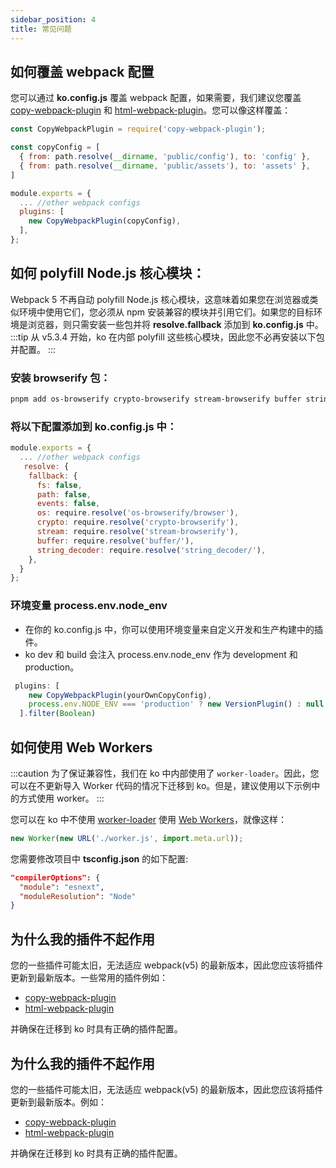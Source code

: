 ```yaml
---
sidebar_position: 4
title: 常见问题
---
```


## 如何覆盖 webpack 配置
您可以通过 **ko.config.js** 覆盖 webpack 配置，如果需要，我们建议您覆盖 [copy-webpack-plugin](https://github.com/webpack-contrib/copy-webpack-plugin) 和 [html-webpack-plugin](https://github.com/jantimon/html-webpack-plugin)。您可以像这样覆盖：



``` js
const CopyWebpackPlugin = require('copy-webpack-plugin');

const copyConfig = [
  { from: path.resolve(__dirname, 'public/config'), to: 'config' },
  { from: path.resolve(__dirname, 'public/assets'), to: 'assets' },
]

module.exports = {
  ... //other webpack configs
  plugins: [
    new CopyWebpackPlugin(copyConfig),
  ],
};

```

## 如何 polyfill Node.js 核心模块：

Webpack 5 不再自动 polyfill Node.js 核心模块，这意味着如果您在浏览器或类似环境中使用它们，您必须从 npm 安装兼容的模块并引用它们。如果您的目标环境是浏览器，则只需安装一些包并将 **resolve.fallback** 添加到 **ko.config.js** 中。
:::tip
从 v5.3.4 开始，ko 在内部 polyfill 这些核心模块，因此您不必再安装以下包并配置。
:::

### 安装 browserify 包：
```bash
pnpm add os-browserify crypto-browserify stream-browserify buffer string_decoder -D
```

### 将以下配置添加到 **ko.config.js** 中：


```js
module.exports = {
  ... //other webpack configs
   resolve: {
    fallback: {
      fs: false,
      path: false,
      events: false,
      os: require.resolve('os-browserify/browser'),
      crypto: require.resolve('crypto-browserify'),
      stream: require.resolve('stream-browserify'),
      buffer: require.resolve('buffer/'),
      string_decoder: require.resolve('string_decoder/'),
    },
  }
};
```
### 环境变量 process.env.node_env 

* 在你的 ko.config.js 中，你可以使用环境变量来自定义开发和生产构建中的插件。
* ko dev 和 build 会注入 process.env.node_env 作为 development 和 production。


```js
 plugins: [
    new CopyWebpackPlugin(yourOwnCopyConfig),
    process.env.NODE_ENV === 'production' ? new VersionPlugin() : null
  ].filter(Boolean)

```
## 如何使用 Web Workers

:::caution
为了保证兼容性，我们在 ko 中内部使用了 `worker-loader`。因此，您可以在不更新导入 Worker 代码的情况下迁移到 ko。但是，建议使用以下示例中的方式使用 worker。
:::

您可以在 ko 中不使用 [worker-loader](https://github.com/webpack-contrib/worker-loader) 使用 [Web Workers](https://developer.mozilla.org/en-US/docs/Web/API/Web_Workers_API/Using_web_workers)，就像这样：


```js
new Worker(new URL('./worker.js', import.meta.url));
```
您需要修改项目中 **tsconfig.json** 的如下配置:
```json
"compilerOptions": {         
  "module": "esnext",         
  "moduleResolution": "Node"   
} 
```

## 为什么我的插件不起作用
您的一些插件可能太旧，无法适应 webpack(v5) 的最新版本，因此您应该将插件更新到最新版本。一些常用的插件例如：
* [copy-webpack-plugin](https://github.com/webpack-contrib/copy-webpack-plugin#patterns)
* [html-webpack-plugin](https://github.com/jantimon/html-webpack-plugin)

并确保在迁移到 ko 时具有正确的插件配置。

## 为什么我的插件不起作用
您的一些插件可能太旧，无法适应 webpack(v5) 的最新版本，因此您应该将插件更新到最新版本。例如：
* [copy-webpack-plugin](https://github.com/webpack-contrib/copy-webpack-plugin#patterns)
* [html-webpack-plugin](https://github.com/jantimon/html-webpack-plugin)

并确保在迁移到 ko 时具有正确的插件配置。

